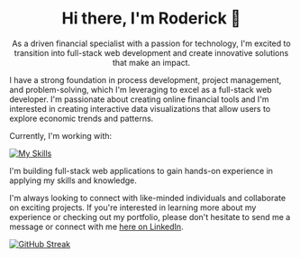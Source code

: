 <h1 align="center">Hi there, I'm Roderick 👋</h1>
<p align="center">As a driven financial specialist with a passion for technology, I'm excited to transition into full-stack web development and create innovative solutions that make an impact.</p>

<p>I have a strong foundation in process development, project management, and problem-solving, which I'm leveraging to excel as a full-stack web developer. I'm passionate about creating online financial tools and I'm interested in creating interactive data visualizations that allow users to explore economic trends and patterns.</p>

<p>Currently, I'm working with:</p>

[![My Skills](https://skillicons.dev/icons?i=js,react,rails,heroku,css,html,d3,git,github,mongodb,nodejs,postgres,postman,redux,ruby,vscode&perline=8)](https://skillicons.dev)

<p>I'm building full-stack web applications to gain hands-on experience in applying my skills and knowledge.</p>

<p>I'm always looking to connect with like-minded individuals and collaborate on exciting projects. If you're interested in learning more about my experience or checking out my portfolio, please don't hesitate to send me a message or connect with me <a href="https://www.linkedin.com/in/roderick-mendoza-9133b7b5/">here on LinkedIn</a>.</p> 

[![GitHub Streak](https://streak-stats.demolab.com/?user=rodmen07&theme=dark)](https://git.io/streak-stats)

